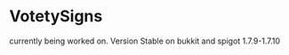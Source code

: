 VotetySigns
===========
currently being worked on.
Version Stable on bukkit and spigot 1.7.9-1.7.10
